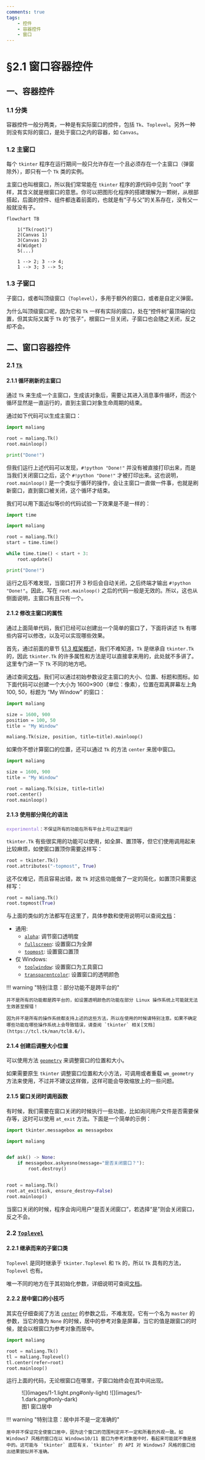 ```yaml
---
comments: true
tags:
    - 控件
    - 容器控件
    - 窗口
---
```


# §2.1 窗口容器控件

## 一、容器控件

### 1.1 分类

容器控件一般分两类，一种是有实际窗口的控件，包括 `Tk`、`Toplevel`。另外一种则没有实际的窗口，是处于窗口之内的容器，如 `Canvas`。

### 1.2 主窗口

每个 `tkinter` 程序在运行期间一般只允许存在一个且必须存在一个主窗口（弹窗除外），即只有一个 `Tk` 类的实例。

主窗口也叫根窗口，所以我们常常能在 `tkinter` 程序的源代码中见到 “root” 字样，其含义就是根窗口的意思。你可以把图形化程序的搭建理解为一颗树，从根部搭起，后面的控件、组件都连着前面的，也就是有“子与父”的关系存在，没有父一般就没有子。

```mermaid
flowchart TB

    1("Tk(root)")
    2(Canvas 1)
    3(Canvas 2)
    4(Widget)
    5(...)

    1 --> 2; 3 --> 4;
    1 --> 3; 3 --> 5;
```

### 1.3 子窗口

子窗口，或者叫顶级窗口（`Toplevel`），多用于额外的窗口，或者是自定义弹窗。

为什么叫顶级窗口呢，因为它和 `Tk` 一样有实际的窗口，处在“控件树”最顶端的位置，但其实际又属于 `Tk` 的“孩子”，根窗口一旦关闭，子窗口也会随之关闭，反之却不会。

## 二、窗口容器控件

### 2.1 [`Tk`](../../documents/core/containers.md#tk)

#### 2.1.1 循环刷新的主窗口

通过 `Tk` 来生成一个主窗口，生成该对象后，需要让其进入消息事件循环，而这个循环显然是一直运行的，直到主窗口对象生命周期的结束。

通过如下代码可以生成主窗口：

```python
import maliang

root = maliang.Tk()
root.mainloop()

print("Done!")
```

但我们运行上述代码可以发现，`#!python "Done!"` 并没有被直接打印出来，而是当我们关闭窗口之后，这个 `#!python "Done!"` 才被打印出来。这也说明，`root.mainloop()` 是一个类似于循环的操作，会让主窗口一直做一件事，也就是刷新窗口，直到窗口被关闭，这个循环才结束。

我们可以用下面近似等价的代码试验一下效果是不是一样的：

```python
import time

import maliang

root = maliang.Tk()
start = time.time()

while time.time() < start + 3:
    root.update()

print("Done!")
```

运行之后不难发现，当窗口打开 3 秒后会自动关闭，之后终端才输出 `#!python "Done!"`。因此，写在 `root.mainloop()` 之后的代码一般是无效的。所以，这也从侧面说明，主窗口有且只有一个。

#### 2.1.2 修改主窗口的属性

通过上面简单代码，我们已经可以创建出一个简单的窗口了，下面将讲述 `Tk` 有哪些内容可以修改，以及可以实现哪些效果。

首先，通过前面的章节 [§1.3 框架概述](../chapter_01/3.md/#31-控件构建框架)，我们不难知道，`Tk` 是继承自 `tkinter.Tk` 的，因此 `tkinter.Tk` 的许多属性和方法是可以直接拿来用的，此处就不多讲了。这里专门讲一下 `Tk` 不同的地方吧。

通过查阅[文档](../../documents/core/containers.md#tk)，我们可以通过初始参数设定主窗口的大小、位置、标题和图标。如下面代码可以创建一个大小为 1600×900（单位：像素），位置在距离屏幕左上角 100, 50，标题为 “My Window” 的窗口：

```python
import maliang

size = 1600, 900
position = 100, 50
title = "My Window"

maliang.Tk(size, position, title=title).mainloop()
```

如果你不想计算窗口的位置，还可以通过 `Tk` 的方法 `center` 来居中窗口。

```python hl_lines="7"
import maliang

size = 1600, 900
title = "My Window"

root = maliang.Tk(size, title=title)
root.center()
root.mainloop()
```

#### 2.1.3 使用部分简化的语法

<code style='color: mediumpurple;'>experimental</code><small>：不保证所有的功能在所有平台上可以正常运行</small>

`tkinter.Tk` 有些很实用的功能可以使用，如全屏、置顶等，但它们使用调用起来比较麻烦，如使窗口置顶你需要这样写：

```python
root = tkinter.Tk()
root.attributes("-topmost", True)
```

这不仅难记，而且容易出错，故 `Tk` 对这些功能做了一定的简化，如置顶只需要这样写：

```python
root = maliang.Tk()
root.topmost(True)
```

与上面的类似的方法都写在这里了，具体参数和使用说明可以查阅[文档](../../documents/core/containers.md#tk)：

* 通用:
    * [`alpha`](../../documents/core/containers.md#alpha): 调节窗口透明度
    * [`fullscreen`](../../documents/core/containers.md#fullscreen): 设置窗口为全屏
    * [`topmost`](../../documents/core/containers.md#topmost): 设置窗口置顶
* 仅 Windows:
    * [`toolwindow`](../../documents/core/containers.md#toolwindow): 设置窗口为工具窗口
    * [`transparentcolor`](../../documents/core/containers.md#transparentcolor): 设置窗口的透明颜色

!!! warning "特别注意：部分功能不是跨平台的"

    并不是所有的功能都是跨平台的，如设置透明颜色的功能在部分 Linux 操作系统上可能就无法生效甚至报错！

    因为并不是所有的操作系统都支持上述的这些方法，所以在使用的时候请特别注意。如果不确定哪些功能在哪些操作系统上会导致错误，请查阅 `tkinter` 相关[文档](https://tcl.tk/man/tcl8.6/)。

#### 2.1.4 创建后调整大小位置

可以使用方法 [`geometry`](../../documents/core/containers.md#geometry) 来调整窗口的位置和大小。

如果需要原生 `tkinter` 调整窗口位置和大小方法，可调用或者重载 `wm_geometry` 方法来使用，不过并不建议这样做，这样可能会导致缩放上的一些问题。

#### 2.1.5 窗口关闭时调用函数

有时候，我们需要在窗口关闭的时候执行一些功能，比如询问用户文件是否需要保存等，这时可以使用 `at_exit` 方法。下面是一个简单的示例：

```python hl_lines="12"
import tkinter.messagebox as messagebox

import maliang


def ask() -> None:
    if messagebox.askyesno(message="是否关闭窗口？"):
        root.destroy()


root = maliang.Tk()
root.at_exit(ask, ensure_destroy=False)
root.mainloop()
```

当窗口关闭的时候，程序会询问用户“是否关闭窗口”，若选择“是”则会关闭窗口，反之不会。

### 2.2 [`Toplevel`](../../documents/core/containers.md#toplevel)

#### 2.2.1 继承而来的子窗口类

`Toplevel` 是同时继承于 `tkinter.Toplevel` 和 `Tk` 的，所以 `Tk` 具有的方法，`Toplevel` 也有。

唯一不同的地方在于其初始化参数，详细说明可查阅[文档](../../documents/core/containers.md#toplevel)。

#### 2.2.2 居中窗口的小技巧

其实在仔细查阅了方法 [`center`](../../documents/core/containers.md#center) 的参数之后，不难发现，它有一个名为 `master` 的参数，当它的值为 `None` 的时候，居中的参考对象是屏幕，当它的值是跟窗口的时候，就会以根窗口为参考对象而居中。

```python hl_lines="5"
import maliang

root = maliang.Tk()
tl = maliang.Toplevel()
tl.center(refer=root)
root.mainloop()
```

运行上面的代码，无论根窗口在哪里，子窗口始终会在其中间出现。

<figure markdown="span">
![](images/1-1.light.png#only-light)
![](images/1-1.dark.png#only-dark)
<figcaption>图1 窗口居中</figcaption>
</figure>

!!! warning "特别注意：居中并不是一定准确的"

    居中并不保证完全使窗口居中，因为这个窗口的范围判定并不一定和所看的外观一致。如 Windows7 风格的窗口在以 Windows10/11 窗口为参考对象居中时，看起来可能就不像是居中的。这可能与 `tkinter` 底层有关，`tkinter` 的 API 对 Windows7 风格的窗口给出结果貌似并不准确。
